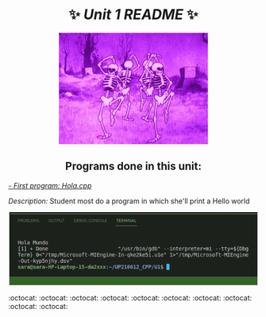 <div align=center>

# :sparkles: _Unit 1 README_ :sparkles:


<img alt="calavera" src= 'imagenes/calavera.gif'
width='300' />



## Programs done in this unit: </div>


<a href="https://github.com/up210612/UP210612_CPP/blob/main/U1/hola.cpp"> - *_First program: Hola.cpp_* </a>


_Description:_ Student most do a program in which she'll print a Hello world 


<div align= center> <img alt="ejecution" src= 'imagenes/hola_cpp.png'
width='500' /> </div>


:octocat: :octocat: :octocat: :octocat: :octocat: :octocat: :octocat: :octocat: :octocat: :octocat: